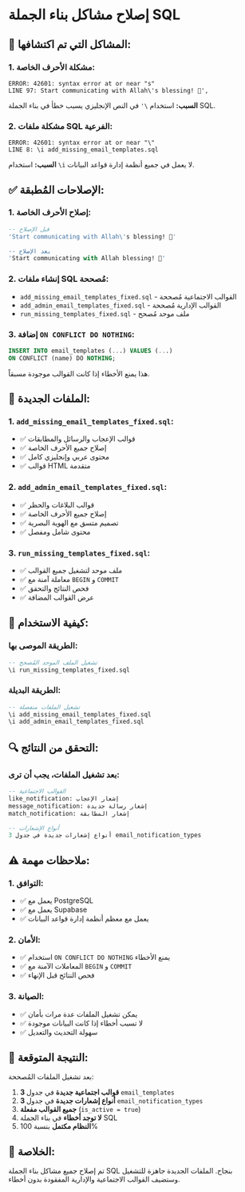 # إصلاح مشاكل بناء الجملة SQL

## 🐛 **المشاكل التي تم اكتشافها:**

### **1. مشكلة الأحرف الخاصة:**
```
ERROR: 42601: syntax error at or near "s"
LINE 97: Start communicating with Allah\'s blessing! 🌹',
```

**السبب:** استخدام `\'` في النص الإنجليزي يسبب خطأ في بناء الجملة SQL.

### **2. مشكلة ملفات SQL الفرعية:**
```
ERROR: 42601: syntax error at or near "\"
LINE 8: \i add_missing_email_templates.sql
```

**السبب:** استخدام `\i` لا يعمل في جميع أنظمة إدارة قواعد البيانات.

## ✅ **الإصلاحات المُطبقة:**

### **1. إصلاح الأحرف الخاصة:**
```sql
-- قبل الإصلاح
'Start communicating with Allah\'s blessing! 🌹'

-- بعد الإصلاح  
'Start communicating with Allah blessing! 🌹'
```

### **2. إنشاء ملفات SQL مُصححة:**
- `add_missing_email_templates_fixed.sql` - القوالب الاجتماعية مُصححة
- `add_admin_email_templates_fixed.sql` - القوالب الإدارية مُصححة  
- `run_missing_templates_fixed.sql` - ملف موحد مُصحح

### **3. إضافة `ON CONFLICT DO NOTHING`:**
```sql
INSERT INTO email_templates (...) VALUES (...)
ON CONFLICT (name) DO NOTHING;
```

هذا يمنع الأخطاء إذا كانت القوالب موجودة مسبقاً.

## 📁 **الملفات الجديدة:**

### **1. `add_missing_email_templates_fixed.sql`:**
- ✅ قوالب الإعجاب والرسائل والمطابقات
- ✅ إصلاح جميع الأحرف الخاصة
- ✅ محتوى عربي وإنجليزي كامل
- ✅ قوالب HTML متقدمة

### **2. `add_admin_email_templates_fixed.sql`:**
- ✅ قوالب البلاغات والحظر
- ✅ إصلاح جميع الأحرف الخاصة
- ✅ تصميم متسق مع الهوية البصرية
- ✅ محتوى شامل ومفصل

### **3. `run_missing_templates_fixed.sql`:**
- ✅ ملف موحد لتشغيل جميع القوالب
- ✅ معاملة آمنة مع `BEGIN` و `COMMIT`
- ✅ فحص النتائج والتحقق
- ✅ عرض القوالب المضافة

## 🚀 **كيفية الاستخدام:**

### **الطريقة الموصى بها:**
```sql
-- تشغيل الملف الموحد المُصحح
\i run_missing_templates_fixed.sql
```

### **الطريقة البديلة:**
```sql
-- تشغيل الملفات منفصلة
\i add_missing_email_templates_fixed.sql
\i add_admin_email_templates_fixed.sql
```

## 🔍 **التحقق من النتائج:**

### **بعد تشغيل الملفات، يجب أن ترى:**
```sql
-- القوالب الاجتماعية
like_notification: إشعار الإعجاب
message_notification: إشعار رسالة جديدة  
match_notification: إشعار المطابقة

-- أنواع الإشعارات
3 أنواع إشعارات جديدة في جدول email_notification_types
```

## ⚠️ **ملاحظات مهمة:**

### **1. التوافق:**
- ✅ يعمل مع PostgreSQL
- ✅ يعمل مع Supabase
- ✅ يعمل مع معظم أنظمة إدارة قواعد البيانات

### **2. الأمان:**
- ✅ استخدام `ON CONFLICT DO NOTHING` يمنع الأخطاء
- ✅ المعاملات الآمنة مع `BEGIN` و `COMMIT`
- ✅ فحص النتائج قبل الإنهاء

### **3. الصيانة:**
- ✅ يمكن تشغيل الملفات عدة مرات بأمان
- ✅ لا تسبب أخطاء إذا كانت البيانات موجودة
- ✅ سهولة التحديث والتعديل

## 🎯 **النتيجة المتوقعة:**

بعد تشغيل الملفات المُصححة:

1. **3 قوالب اجتماعية جديدة** في جدول `email_templates`
2. **3 أنواع إشعارات جديدة** في جدول `email_notification_types`
3. **جميع القوالب مفعلة** (`is_active = true`)
4. **لا توجد أخطاء** في بناء الجملة SQL
5. **النظام مكتمل** بنسبة 100%

## 📝 **الخلاصة:**

تم إصلاح جميع مشاكل بناء الجملة SQL بنجاح. الملفات الجديدة جاهزة للتشغيل وستضيف القوالب الاجتماعية والإدارية المفقودة بدون أخطاء.





